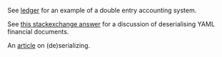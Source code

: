 See [ledger](https://www.ledger-cli.org) for an example of a double entry accounting system.

See [this stackexchange answer](https://codereview.stackexchange.com/questions/257150/parsing-financials-from-a-yaml-file-is-this-normal-idiomatic-in-rust) for a discussion of deserialising YAML financial documents.

An [article](https://dzone.com/articles/from-go-to-rust-json-and-yaml) on (de)serializing.